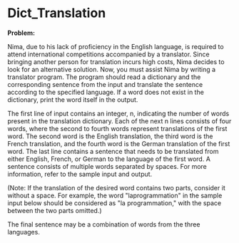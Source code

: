 # Dict_Translation
**Problem:**

Nima, due to his lack of proficiency in the English language, is required to attend international competitions accompanied by a translator. Since bringing another person for translation incurs high costs, Nima decides to look for an alternative solution. Now, you must assist Nima by writing a translator program. The program should read a dictionary and the corresponding sentence from the input and translate the sentence according to the specified language. If a word does not exist in the dictionary, print the word itself in the output.

The first line of input contains an integer, n, indicating the number of words present in the translation dictionary. Each of the next n lines consists of four words, where the second to fourth words represent translations of the first word. The second word is the English translation, the third word is the French translation, and the fourth word is the German translation of the first word. The last line contains a sentence that needs to be translated from either English, French, or German to the language of the first word. A sentence consists of multiple words separated by spaces. For more information, refer to the sample input and output.

(Note: If the translation of the desired word contains two parts, consider it without a space. For example, the word "laprogrammation" in the sample input below should be considered as "la programmation," with the space between the two parts omitted.)

The final sentence may be a combination of words from the three languages.
